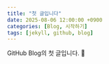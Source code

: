 ```yaml
---
title: "첫 글입니다"
date: 2025-08-06 12:00:00 +0900
categories: [Blog, 시작하기]
tags: [jekyll, github, blog]
---
```


GitHub Blog의 첫 글입니다. 🎉
